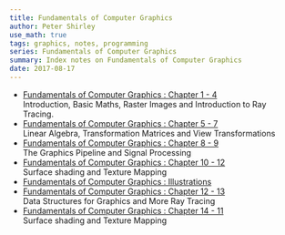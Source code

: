 ```yaml
---
title: Fundamentals of Computer Graphics
author: Peter Shirley
use_math: true
tags: graphics, notes, programming
series: Fundamentals of Computer Graphics
summary: Index notes on Fundamentals of Computer Graphics
date: 2017-08-17
---
```


* [Fundamentals of Computer Graphics : Chapter 1 - 4]({filename}fund-comp-graphics-1.md)   
    Introduction, Basic Maths, Raster Images and Introduction to Ray Tracing.   
* [Fundamentals of Computer Graphics : Chapter 5 - 7]({filename}fund-comp-graphics-2.md)   
    Linear Algebra, Transformation Matrices and View Transformations   
* [Fundamentals of Computer Graphics : Chapter 8 - 9]({filename}fund-comp-graphics-3.md)   
    The Graphics Pipeline and Signal Processing
* [Fundamentals of Computer Graphics : Chapter 10 - 12]({filename}fund-comp-graphics-4.md)   
    Surface shading and Texture Mapping
* [Fundamentals of Computer Graphics : Illustrations]({filename}fund-comp-graphics-5.md)       
* [Fundamentals of Computer Graphics : Chapter 12 - 13]({filename}fund-comp-graphics-6.md)   
    Data Structures for Graphics and More Ray Tracing
* [Fundamentals of Computer Graphics : Chapter 14 - 11]({filename}fund-comp-graphics-7.md)   
    Surface shading and Texture Mapping
    

